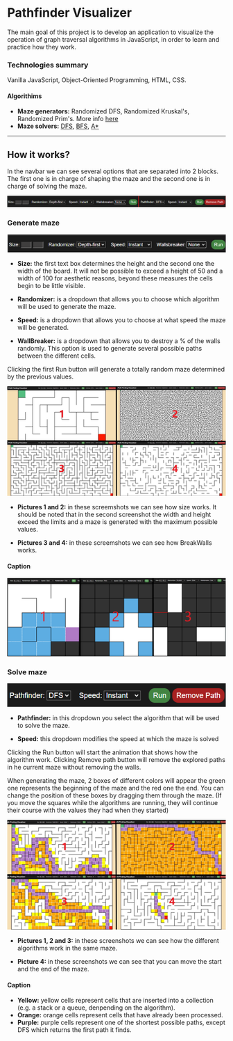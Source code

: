 # Pathfinder Visualizer
The main goal of this project is to develop an application to visualize the operation of graph traversal algorithms in JavaScript, in order to learn and practice how they work.

### Technologies summary
Vanilla JavaScript, Object-Oriented Programming, HTML, CSS.

#### Algorithims
- **Maze generators:** Randomized DFS,  Randomized Kruskal's,  Randomized Prim's. More info [here](https://en.wikipedia.org/wiki/Maze_generation_algorithm# "here")
- **Maze solvers:** [DFS](https://en.wikipedia.org/wiki/Depth-first_search "DFS"), [BFS](https://en.wikipedia.org/wiki/Breadth-first_search "BFS"), [A*](https://en.wikipedia.org/wiki/A*_search_algorithm "A*")

------------

## How it works?
In the navbar we can see several options that are separated into 2 blocks. The first one is in charge of shaping the maze and the second one is in charge of solving the maze.

![NavBar](readmeresources/Navbar.png?raw=true)

### Generate maze

![NavBar1](readmeresources/firstBlock.png?raw=true)

- **Size:** the first text box determines the height and the second one the width of the board. It will not be possible to exceed a height of 50 and a width of 100 for aesthetic reasons, beyond these measures the cells begin to be little visible.

- **Randomizer:** is a dropdown that allows you to choose which algorithm will be used to generate the maze.

- **Speed:** is a dropdown that allows you to choose at what speed the maze will be generated.

- **WallBreaker:** is a dropdown that allows you to destroy a % of the walls randomly. This option is used to generate several possible paths between the different cells.

Clicking the first Run button will generate a totally random maze determined by the previous values.

![options](readmeresources/firstblockoptions.jpg?raw=true)

- **Pictures 1 and 2:** in these screemshots we can see how size works. It should be noted that in the second screenshot the width and height exceed the limits and a maze is generated with the maximum possible values.

- **Pictures 3 and 4:** in these screemshots we can see how BreakWalls works.


#### Caption

![mazegenerator](readmeresources/mazegenerators.png?raw=true)

### Solve maze

![NavBar2](readmeresources/secondBlock.png?raw=true)

- **Pathfinder:** in this dropdown you select the algorithm that will be used to solve the maze.

- **Speed:** this dropdown modifies the speed at which the maze is solved

Clicking the Run button will start the animation that shows how the algorithm work. Clicking Remove path button will remove the explored paths in he current maze without removing the walls.

When generating the maze, 2 boxes of different colors will appear the green one represents the beginning of the maze and the red one the end. You can change the position of these boxes by dragging them through the maze. (If you move the squares while the algorithms are running, they will continue their course with
the values they had when they started)

![options2](readmeresources/secondblockoptions.jpg?raw=true)

- **Pictures 1, 2 and 3:** in these screenshots we can see how the different algorithms work in the same maze.

- **Picture 4:** in these screenshots we can see that you can move the start and the end of the maze.

#### Caption

- **Yellow:** yellow cells represent cells that are inserted into a collection (e.g. a stack or a queue, denpending on the algorithm).
- **Orange:** orange cells represent cells that have already been processed.
- **Purple:** purple cells represent one of the shortest possible paths, except DFS which returns the first path it finds. 


